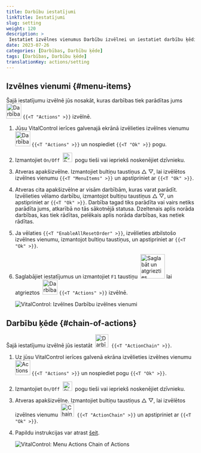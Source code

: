 ```yaml
---
title: Darbību iestatījumi
linkTitle: Iestatījumi
slug: setting
weight: 120
description: >
 Iestatiet izvēlnes vienumus Darbību izvēlnei un iestatiet darbību ķēdi
date: 2023-07-26
categories: [Darbības, Darbību ķēde]
tags: [Darbības, Darbību ķēde]
translationKey: actions/setting
---
```

## Izvēlnes vienumi {#menu-items}

Šajā iestatījumu izvēlnē jūs nosakāt, kuras darbības tiek parādītas jums &nbsp;<img src="/icons/actions.svg" width="40" align="bottom" alt="Darbības" /> `{{<T "Actions" >}}` izvēlnē.

1. Jūsu VitalControl ierīces galvenajā ekrānā izvēlieties izvēlnes vienumu &nbsp;<img src="/icons/actions.svg" width="40" align="bottom" alt="Darbības" /> `{{<T "Actions" >}}` un nospiediet `{{<T "Ok" >}}` pogu.

2. Izmantojiet `On/Off` &nbsp;<img src="/icons/gear.svg" width="25" align="bottom" alt="Darbību ķēde" />&nbsp; pogu tieši vai iepriekš noskenējiet dzīvnieku.

3. Atveras apakšizvēlne. Izmantojiet bultiņu taustiņus △ ▽, lai izvēlētos izvēlnes vienumu `{{<T "MenuItems" >}}` un apstipriniet ar `{{<T "Ok" >}}`.

4. Atveras cita apakšizvēlne ar visām darbībām, kuras varat parādīt. Izvēlieties vēlamo darbību, izmantojot bultiņu taustiņus △ ▽, un apstipriniet ar `{{<T "Ok" >}}`. Darbība tagad tiks parādīta vai vairs netiks parādīta jums, atkarībā no tās sākotnējā statusa. Dzeltenais aplis norāda darbības, kas tiek rādītas, pelēkais aplis norāda darbības, kas netiek rādītas.

5. Ja vēlaties `{{<T "EnableAllResetOrder" >}}`, izvēlieties atbilstošo izvēlnes vienumu, izmantojot bultiņu taustiņus, un apstipriniet ar `{{<T "Ok" >}}`.

6. Saglabājiet iestatījumus un izmantojiet `F1` taustiņu &nbsp;<img src="/icons/footer/save_exit.svg" width="65" align="bottom" alt="Saglabāt un atgriezties" /> lai atgrieztos &nbsp;<img src="/icons/actions.svg" width="40" align="bottom" alt="Darbības" /> `{{<T "Actions" >}}` izvēlnē.

    ![VitalControl: Izvēlnes Darbību izvēlnes vienumi](../images/menu.png "Izvēlnes vienumi")

## Darbību ķēde {#chain-of-actions}

Šajā iestatījumu izvēlnē jūs iestatāt &nbsp;<img src="/icons/actions/action-chain.svg" width="35" align="bottom" alt="Darbību ķēde" />&nbsp; `{{<T "ActionChain" >}}`.

1. Uz jūsu VitalControl ierīces galvenā ekrāna izvēlieties izvēlnes vienumu &nbsp;<img src="/icons/actions.svg" width="40" align="bottom" alt="Actions" /> `{{<T "Actions" >}}` un nospiediet pogu `{{<T "Ok" >}}`.

2. Izmantojiet `On/Off` &nbsp;<img src="/icons/gear.svg" width="25" align="bottom" alt="Chain of actions" />&nbsp; pogu tieši vai iepriekš noskenējiet dzīvnieku.

3. Atveras apakšizvēlne. Izmantojiet bultiņu taustiņus △ ▽, lai izvēlētos izvēlnes vienumu &nbsp;<img src="/icons/actions/action-chain.svg" width="35" align="bottom" alt="Chain of actions" />&nbsp; `{{<T "ActionChain" >}}` un apstipriniet ar `{{<T "Ok" >}}`.

4. Papildu instrukcijas var atrast [šeit](/en/docs/chain-of-actions/#set-chain-of-actions).

   ![VitalControl: Menu Actions Chain of Actions](../images/chainofactions.png "Chain of Actions")
